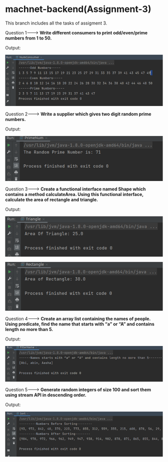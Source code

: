 # machnet-backend(Assignment-3)
This branch includes all the tasks of assigment 3.

Question 1--->
<b>Write  different consumers to print odd/even/prime numbers from 1 to 50.</b>

Output:

![question_1_image](./outputs/output-question-1.png)

Question 2--->
<b>Write a supplier which gives two digit random prime numbers.</b>

Output:

![question_2_image](./outputs/output-question-2.png)

Question 3--->
<b>Create a functional interface named Shape which contains a method calculateArea. Using this functional interface, calculate the area of rectangle and triangle.</b>

Output:

![question_3t_image](./outputs/output-question-3t.png)

![question_3r_image](./outputs/output-question-3r.png)

Question 4--->
<b>Create an array list containing the names of people. Using predicate, find the name that starts with “a” or “A” and contains length no more than 5.</b>

Output:

![question_4_image](./outputs/output-question-4.png)

Question 5--->
<b>Generate random integers of size 100 and sort them using stream API in descending order.</b>

Output:

![question_5_image](./outputs/output-question-5.png)

